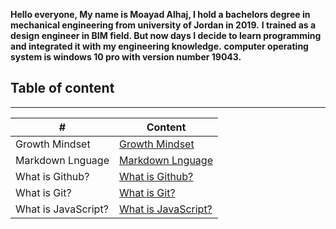 **Hello everyone, My name is Moayad Alhaj, I hold a bachelors degree in mechanical engineering from university of Jordan in 2019.**
**I trained as a design engineer in BIM field. But now days I decide to learn programming and integrated it with my engineering knowledge.** 
**computer operating system is windows 10 pro with version number 19043.**



## Table of content
--------

| # | Content |
| ----------- | ----------- |
| Growth Mindset | [Growth Mindset](https://moayadalhaj.github.io/reading-notes/Growthmindset) |
| Markdown Lnguage | [Markdown Lnguage](https://moayadalhaj.github.io/reading-notes/Markdown) |
| What is Github? | [What is Github?](https://moayadalhaj.github.io/reading-notes/Github) |
| What is Git? | [What is Git?](https://moayadalhaj.github.io/reading-notes/Git) |
| What is JavaScript? | [What is JavaScript?](https://moayadalhaj.github.io/reading-notes/read04) |

